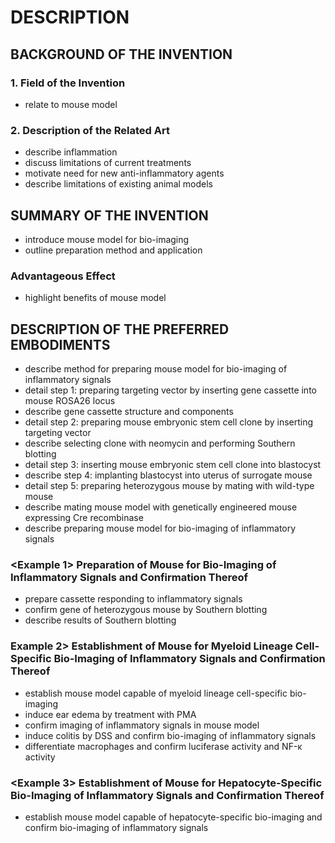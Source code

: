 # DESCRIPTION

## BACKGROUND OF THE INVENTION

### 1. Field of the Invention

- relate to mouse model

### 2. Description of the Related Art

- describe inflammation
- discuss limitations of current treatments
- motivate need for new anti-inflammatory agents
- describe limitations of existing animal models

## SUMMARY OF THE INVENTION

- introduce mouse model for bio-imaging
- outline preparation method and application

### Advantageous Effect

- highlight benefits of mouse model

## DESCRIPTION OF THE PREFERRED EMBODIMENTS

- describe method for preparing mouse model for bio-imaging of inflammatory signals
- detail step 1: preparing targeting vector by inserting gene cassette into mouse ROSA26 locus
- describe gene cassette structure and components
- detail step 2: preparing mouse embryonic stem cell clone by inserting targeting vector
- describe selecting clone with neomycin and performing Southern blotting
- detail step 3: inserting mouse embryonic stem cell clone into blastocyst
- describe step 4: implanting blastocyst into uterus of surrogate mouse
- detail step 5: preparing heterozygous mouse by mating with wild-type mouse
- describe mating mouse model with genetically engineered mouse expressing Cre recombinase
- describe preparing mouse model for bio-imaging of inflammatory signals

### <Example 1> Preparation of Mouse for Bio-Imaging of Inflammatory Signals and Confirmation Thereof

- prepare cassette responding to inflammatory signals
- confirm gene of heterozygous mouse by Southern blotting
- describe results of Southern blotting

### Example 2> Establishment of Mouse for Myeloid Lineage Cell-Specific Bio-Imaging of Inflammatory Signals and Confirmation Thereof

- establish mouse model capable of myeloid lineage cell-specific bio-imaging
- induce ear edema by treatment with PMA
- confirm imaging of inflammatory signals in mouse model
- induce colitis by DSS and confirm bio-imaging of inflammatory signals
- differentiate macrophages and confirm luciferase activity and NF-κ activity

### <Example 3> Establishment of Mouse for Hepatocyte-Specific Bio-Imaging of Inflammatory Signals and Confirmation Thereof

- establish mouse model capable of hepatocyte-specific bio-imaging and confirm bio-imaging of inflammatory signals

